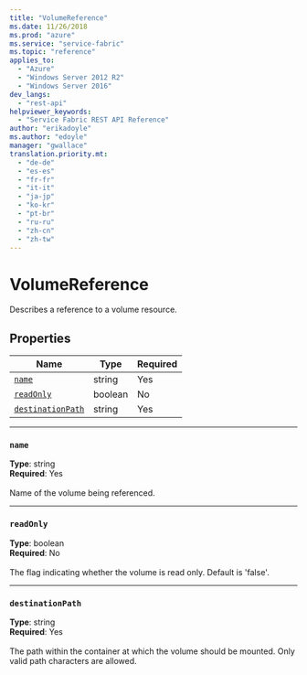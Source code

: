 ```yaml
---
title: "VolumeReference"
ms.date: 11/26/2018
ms.prod: "azure"
ms.service: "service-fabric"
ms.topic: "reference"
applies_to: 
  - "Azure"
  - "Windows Server 2012 R2"
  - "Windows Server 2016"
dev_langs: 
  - "rest-api"
helpviewer_keywords: 
  - "Service Fabric REST API Reference"
author: "erikadoyle"
ms.author: "edoyle"
manager: "gwallace"
translation.priority.mt: 
  - "de-de"
  - "es-es"
  - "fr-fr"
  - "it-it"
  - "ja-jp"
  - "ko-kr"
  - "pt-br"
  - "ru-ru"
  - "zh-cn"
  - "zh-tw"
---
```

# VolumeReference

Describes a reference to a volume resource.

## Properties
| Name | Type | Required |
| --- | --- | --- |
| [`name`](#name) | string | Yes |
| [`readOnly`](#readonly) | boolean | No |
| [`destinationPath`](#destinationpath) | string | Yes |

____
### `name`
__Type__: string <br/>
__Required__: Yes<br/>
<br/>
Name of the volume being referenced.

____
### `readOnly`
__Type__: boolean <br/>
__Required__: No<br/>
<br/>
The flag indicating whether the volume is read only. Default is 'false'.

____
### `destinationPath`
__Type__: string <br/>
__Required__: Yes<br/>
<br/>
The path within the container at which the volume should be mounted. Only valid path characters are allowed.
